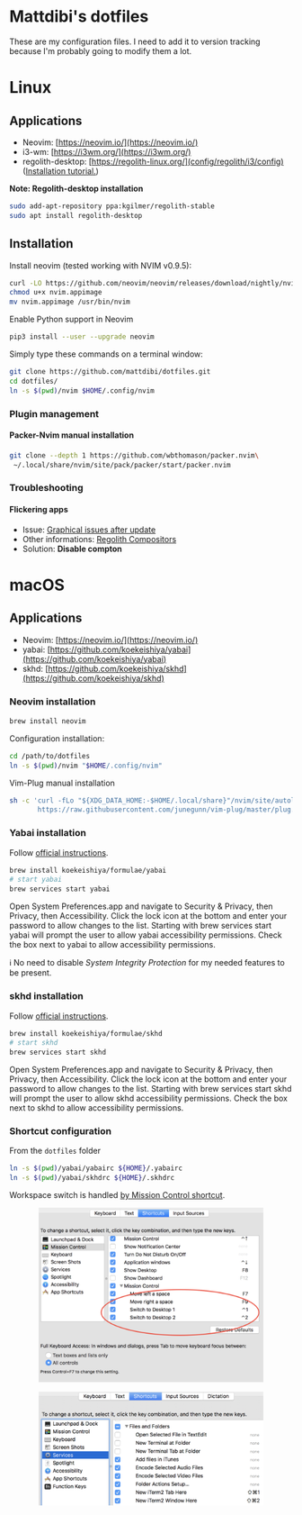 # Mattdibi's dotfiles
These are my configuration files. I need to add it to version tracking because I'm probably going to modify them a lot.

# Linux

## Applications
- Neovim:  [https://neovim.io/](https://neovim.io/)
- i3-wm: [https://i3wm.org/](https://i3wm.org/)
- regolith-desktop: [https://regolith-linux.org/](config/regolith/i3/config) ([Installation tutorial.](https://www.omgubuntu.co.uk/2019/06/install-regolith-linux-i3-gaps-ubuntu))

**Note: Regolith-desktop installation**
```sh
sudo add-apt-repository ppa:kgilmer/regolith-stable
sudo apt install regolith-desktop
```

## Installation
Install neovim (tested working with NVIM v0.9.5):

```sh
curl -LO https://github.com/neovim/neovim/releases/download/nightly/nvim.appimage
chmod u+x nvim.appimage
mv nvim.appimage /usr/bin/nvim
```

Enable Python support in Neovim
```sh
pip3 install --user --upgrade neovim
```

Simply type these commands on a terminal window:

```sh
git clone https://github.com/mattdibi/dotfiles.git
cd dotfiles/
ln -s $(pwd)/nvim $HOME/.config/nvim
```

### Plugin management

#### Packer-Nvim manual installation
```sh
git clone --depth 1 https://github.com/wbthomason/packer.nvim\
 ~/.local/share/nvim/site/pack/packer/start/packer.nvim
```

### Troubleshooting

#### Flickering apps

- Issue: [Graphical issues after update](https://github.com/regolith-linux/regolith-desktop/issues/116)
- Other informations: [Regolith Compositors](https://regolith-linux.org/docs/customize/compositors/)
- Solution: **Disable compton**

# macOS

## Applications
- Neovim:  [https://neovim.io/](https://neovim.io/)
- yabai: [https://github.com/koekeishiya/yabai](https://github.com/koekeishiya/yabai)
- skhd: [https://github.com/koekeishiya/skhd](https://github.com/koekeishiya/skhd)

### Neovim installation

```sh
brew install neovim
```

Configuration installation:

```sh
cd /path/to/dotfiles
ln -s $(pwd)/nvim "$HOME/.config/nvim"
```

Vim-Plug manual installation

```sh
sh -c 'curl -fLo "${XDG_DATA_HOME:-$HOME/.local/share}"/nvim/site/autoload/plug.vim --create-dirs \
       https://raw.githubusercontent.com/junegunn/vim-plug/master/plug.vim'
```

### Yabai installation

Follow [official instructions](https://github.com/koekeishiya/yabai/wiki/Installing-yabai-(latest-release)).

```sh
brew install koekeishiya/formulae/yabai
# start yabai
brew services start yabai
```

Open System Preferences.app and navigate to Security & Privacy, then Privacy, then Accessibility. Click the lock icon at the bottom and enter your password to allow changes to the list. Starting with brew services start yabai will prompt the user to allow yabai accessibility permissions. Check the box next to yabai to allow accessibility permissions.

:information_source: No need to disable *System Integrity Protection* for my needed features to be present.

### skhd installation

Follow [official instructions](https://github.com/koekeishiya/skhd).

```sh
brew install koekeishiya/formulae/skhd
# start skhd
brew services start skhd
```

Open System Preferences.app and navigate to Security & Privacy, then Privacy, then Accessibility. Click the lock icon at the bottom and enter your password to allow changes to the list. Starting with brew services start skhd will prompt the user to allow skhd accessibility permissions. Check the box next to skhd to allow accessibility permissions.

### Shortcut configuration

From the `dotfiles` folder

```sh
ln -s $(pwd)/yabai/yabairc ${HOME}/.yabairc
ln -s $(pwd)/yabai/skhdrc ${HOME}/.skhdrc
```

Workspace switch is handled [by Mission Control shortcut](https://apple.stackexchange.com/questions/213549/keyboard-shortcuts-for-switching-spaces).

<p align="center">
<img src="docs/imgs/rasdn.png" alt="Switch space shortcut" width="400"/>
</p>

<p align="center">
<img src="docs/imgs/gi3ny.png" alt="iTerm2 shortcut" width="400"/>
</p>
